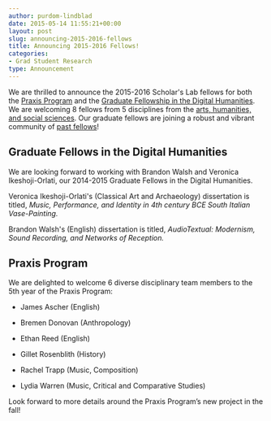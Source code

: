 ```yaml
---
author: purdom-lindblad
date: 2015-05-14 11:55:21+00:00
layout: post
slug: announcing-2015-2016-fellows
title: Announcing 2015-2016 Fellows!
categories:
- Grad Student Research
type: Announcement
---
```


We are thrilled to announce the 2015-2016 Scholar's Lab fellows for both the [Praxis Program](http://praxis.scholarslab.org/) and the [Graduate Fellowship in the Digital Humanities](http://scholarslab.org/graduate-fellowships/). We are welcoming 8 fellows from 5 disciplines from the [arts, humanities, and social sciences](http://gsas.virginia.edu/). Our graduate fellows are joining a robust and vibrant community of [past fellows](http://scholarslab.org/people/)!










## Graduate Fellows in the Digital Humanities









We are looking forward to working with Brandon Walsh and Veronica Ikeshoji-Orlati, our 2014-2015 Graduate Fellows in the Digital Humanities.

Veronica Ikeshoji-Orlati's (Classical Art and Archaeology) dissertation is titled, _Music, Performance, and Identity in 4th century BCE South Italian Vase-Painting._

Brandon Walsh's (English) dissertation is titled, _AudioTextual: Modernism, Sound Recording, and Networks of Reception._









## Praxis Program







We are delighted to welcome 6 diverse disciplinary team members to the 5th year of the Praxis Program:





	
  * James Ascher (English)

	
  * Bremen Donovan (Anthropology)

	
  * Ethan Reed (English)

	
  * Gillet Rosenblith (History)

	
  * Rachel Trapp (Music, Composition)

	
  * Lydia Warren (Music, Critical and Comparative Studies)




Look forward to more details around the Praxis Program’s new project in the fall!
